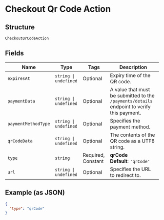 
# Checkout Qr Code Action

## Structure

`CheckoutQrCodeAction`

## Fields

| Name | Type | Tags | Description |
|  --- | --- | --- | --- |
| `expiresAt` | `string \| undefined` | Optional | Expiry time of the QR code. |
| `paymentData` | `string \| undefined` | Optional | A value that must be submitted to the `/payments/details` endpoint to verify this payment. |
| `paymentMethodType` | `string \| undefined` | Optional | Specifies the payment method. |
| `qrCodeData` | `string \| undefined` | Optional | The contents of the QR code as a UTF8 string. |
| `type` | `string` | Required, Constant | **qrCode**<br>**Default**: `'qrCode'` |
| `url` | `string \| undefined` | Optional | Specifies the URL to redirect to. |

## Example (as JSON)

```json
{
  "type": "qrCode"
}
```

